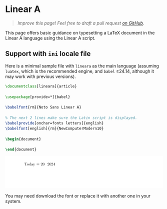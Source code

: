 # Linear A

<blockquote>
  <p><em>Improve this page! Feel free to draft a pull request <a href="https://github.com/latex3/babel/tree/docs/docs">on GitHub</a></em>.</p>
</blockquote>

This page offers basic guidance on typesetting a LaTeX document in the
Linear A language using the Linear A script.

## Support with `ini` locale file

Here is a minimal sample file with `lineara` as the main language
(assuming `luatex`, which is the recommended engine, and `babel` ≥24.14,
although it may work with previous versions).

```tex
\documentclass[lineara]{article}

\usepackage[provide=*]{babel}

\babelfont{rm}{Noto Sans Linear A}

% The next 2 lines make sure the Latin script is displayed.
\babelprovide[onchar=fonts letters]{english}
\babelfont[english]{rm}{NewComputerModern10}

\begin{document}

\end{document}
```

![](../media/locale-lineara.png)

You may need download the font or replace it with another one in your
system.